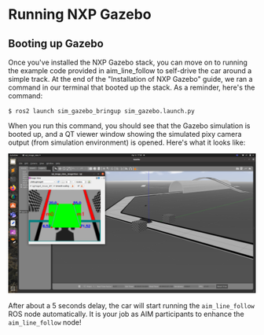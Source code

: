 # Running NXP Gazebo

## Booting up Gazebo

Once you've installed the NXP Gazebo stack, you can move on to running the example code provided in aim\_line\_follow to self-drive the car around a simple track. At the end of the "Installation of NXP Gazebo" guide, we ran a command in our terminal that booted up the stack. As a reminder, here's the command:

```
$ ros2 launch sim_gazebo_bringup sim_gazebo.launch.py
```

When you run this command, you should see that the Gazebo simulation is booted up, and a QT viewer window showing the simulated pixy camera output (from simulation environment) is opened. Here's what it looks like:

![](<.gitbook/assets/Screenshot from 2021-04-06 17-30-44.png>)

After about a 5 seconds delay, the car will start running the `aim_line_follow` ROS node automatically. It is your job as AIM participants to enhance the `aim_line_follow` node!

